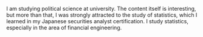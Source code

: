 I am studying political science at university. The content itself is interesting, but more than that, I was strongly attracted to the study of statistics, which I learned in my Japanese securities analyst certification. I study statistics, especially in the area of financial engineering.
